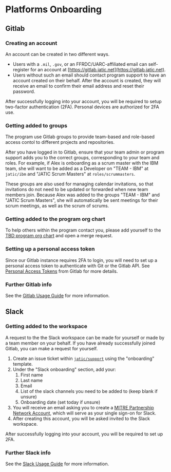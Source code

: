 # Platforms Onboarding

## Gitlab

### Creating an account

An account can be created in two different ways.

- Users with a `.mil`, `.gov`, or an FFRDC/UARC-affiliated email can self-register for an account at [https://gitlab.jatic.net](https://gitlab.jatic.net).
- Users without such an email should contact program support to have an account created on their behalf. After the account is created, they will receive an email to confirm their email address and reset their password. 

After successfully logging into your account, you will be required to setup two-factor authentication (2FA). Personal devices are authorized for 2FA use.

### Getting added to groups

The program use Gitlab groups to provide team-based and role-based access contol to different projects and repositories. 

After you have logged in to Gitlab, ensure that your team admin or program support adds you to the correct groups, corresponding to your team and roles. For example, if Alex is onboarding as a scrum master with the IBM team, she will want to be added as a Developer on "TEAM - IBM" at `jatic/ibm` and "JATIC Scrum Masters" at `roles/scrummasters`.

These groups are also used for managing calendar invitations, so that invitations do not need to be updated or forwarded when new team members join. Because Alex was added to the groups "TEAM - IBM" and "JATIC Scrum Masters", she will automatically be sent meetings for their scrum meetings, as well as the scrum of scrums. 

### Getting added to the program org chart

To help others within the program contact you, please add yourself to the [TBD program org chart](../org-chart/) and open a merge request. 

### Setting up a personal access token

Since our Gitlab instance requires 2FA to login, you will need to set up a personal access token to authenticate with Git or the Gitlab API. See [Personal Access Tokens](https://docs.gitlab.com/ee/user/profile/personal_access_tokens.html) from Gitlab for more details.

### Further Gitlab info

See the [Gitlab Usage Guide](gitlab.md) for more information.

## Slack

### Getting added to the workspace

A request to the the Slack workspace can be made for yourself or made by a team member on your behalf. If you have already successfully joined Gitlab, you can make a request for yourself.

1. Create an issue ticket within [`jatic/support`](https://gitlab.jatic.net/jatic/support/-/issues/new#) using the "onboarding" template. 
1. Under the "Slack onboarding" section, add your:
    1. First name
    1. Last name
    1. Email
    1. List of the slack channels you need to be added to (keep blank if unsure)
    1. Onboarding date (set today if unsure)
1. You will receive an email asking you to create a [MITRE Partnership Network Account](https://mpn.mitre.org/), which will serve as your single sign-on for Slack.
1. After creating this account, you will be asked invited to the Slack workspace. 

After successfully logging into your account, you will be required to set up 2FA. 

### Further Slack info

See the [Slack Usage Guide](slack.md) for more information.
